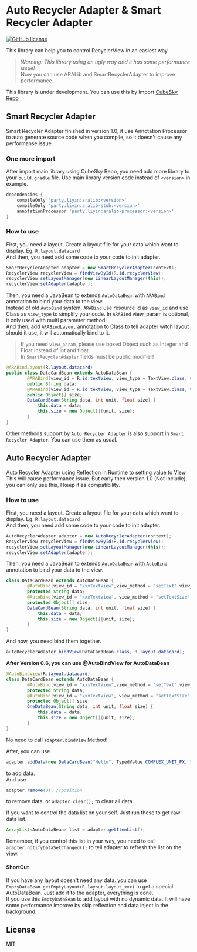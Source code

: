 # Auto Recycler Adapter & Smart Recycler Adapter
[![GitHub license](https://img.shields.io/badge/license-MIT-blue.svg?style=flat-square)](https://raw.githubusercontent.com/cubesky/AutoRecyclerAdapter/master/LICENSE)  

This library can help you to control RecyclerView in an easiest way.  
> _Warning: This library using an ugly way and it has some performance issue!_  
> Now you can use ARALib and SmartRecyclerAdapter to improve performance.

This library is under development. You can use this by import [CubeSky Repo](https://cubesky-mvn.github.io)

## Smart Recycler Adapter  
Smart Recycler Adapter finished in version 1.0, it use Annotation Processor to auto generate source code when you compile, so it doesn't cause any performanse issue.  

### One more import
After import main library using CubeSky Repo, you need add more library to your `build.gradle` file. Use main library version code instead of `<version>` in example.  
```groovy
dependencies {
    compileOnly 'party.liyin:aralib:<version>'
    compileOnly 'party.liyin:aralib-stub:<version>'
    annotationProcessor 'party.liyin:aralib-processor:<version>'
}
```  

### How to use
First, you need a layout. Create a layout file for your data which want to display. Eg. `R.layout.datacard`  
And then, you need add some code to your code to init adapter.  

```java
SmartRecyclerAdapter adapter = new SmartRecyclerAdapter(context);
RecyclerView recyclerView = findViewById(R.id.recyclerView);
recyclerView.setLayoutManager(new LinearLayoutManager(this));
recyclerView.setAdapter(adapter);
```

Then, you need a JavaBean to extends `AutoDataBean` with `ARABind` annotation to bind your data to the view.    
Instead of old `AutoBind` system, `ARABind` use resource id as `view_id` and use Class as `view_type` to simplify your code. In `ARABind` view_param is optional, it only used with multi parameter method.  
And then, add `ARABindLayout` annotation to Class to tell adapter witch layout should it use, it will automatically bind to it.  
> If you need  `view_param`, please use boxed Object such as Integer and Float instead of int and float.  
> In `SmartRecyclerAdapter` fields must be public modifier!  

```java
@ARABindLayout(R.layout.datacard)
public class DataCardBean extends AutoDataBean {
        @ARABind(view_id = R.id.textView, view_type = TextView.class, view_method = "setText")
        public String data;
        @ARABind(view_id = R.id.textView, view_type = TextView.class, view_method = "setTextSize", view_param = { Integer.class, Float.class })
        public Object[] size;
        DataCardBean(String data, int unit, float size) {
            this.data = data;
            this.size = new Object[]{unit, size};
        }
}
```

Other methods support by `Auto Recycler Adapter` is also support in `Smart Recycler Adapter`. You can use them as usual.   

## Auto Recycler Adapter
Auto Recycler Adapter using Reflection in Runtime to setting value to View. This will cause performance issue. But early then version 1.0 (Not include), you can only use this, I keep it as compatibility.  

### How to use
First, you need a layout. Create a layout file for your data which want to display. Eg. `R.layout.datacard`  
And then, you need add some code to your code to init adapter.  

```java
AutoRecyclerAdapter adapter = new AutoRecyclerAdapter(context);
RecyclerView recyclerView = findViewById(R.id.recyclerView);
recyclerView.setLayoutManager(new LinearLayoutManager(this));
recyclerView.setAdapter(adapter);
```

Then, you need a JavaBean to extends `AutoDataBean` with `AutoBind` annotation to bind your data to the view.  

```java
class DataCardBean extends AutoDataBean {
        @AutoBind(view_id = "xxxTextView",view_method = "setText",view_param = CharSequence.class)
        protected String data;
        @AutoBind(view_id = "xxxTextView", view_method = "setTextSize", view_param = {int.class, float.class})
        protected Object[] size;
        DataCardBean(String data, int unit, float size) {
            this.data = data;
            this.size = new Object[]{unit, size};
        }
}
```

And now, you need bind them together.  

```java
autoRecyclerAdapter.bindView(DataCardBean.class, R.layout.datacard);
```

**After Version 0.6, you can use @AutoBindView for AutoDataBean**  
```java
@AutoBindView(R.layout.datacard)
class DataCardBean extends AutoDataBean {
        @AutoBind(view_id = "xxxTextView",view_method = "setText",view_param = CharSequence.class)
        protected String data;
        @AutoBind(view_id = "xxxTextView", view_method = "setTextSize", view_param = {int.class, float.class})
        protected Object[] size;
        OneDataBean(String data, int unit, float size) {
            this.data = data;
            this.size = new Object[]{unit, size};
        }
}
```  
No need to call `adapter.bindView` Method!  

After, you can use  

```java
adapter.addData(new DataCardBean("Hello", TypedValue.COMPLEX_UNIT_PX, 30f), ...)
```

to add data.  
And use  
```java
adapter.remove(0); //position
```

to remove data, or `adapter.clear();` to clear all data.  

If you want to control the data list on your self. Just run these to get raw data list.   
```java
ArrayList<AutoDataBean> list = adapter.getItemList();
```

Remember, if you control this list in your way, you need to call `adapter.notifyDataSetChanged();` to tell adapter to refresh the list on the view.  

#### ShortCut
If you have any layout doesn't need any data. you can use `EmptyDataBean.getEmptyLayout(R.layout.layout_xxx)` to get a special AutoDataBean. Just add it to the adapter, everything is done.  
If you use this `EmptyDataBean` to add layout with no dynamic data. It will have some performance improve by skip reflection and data inject in the background.  

## License
MIT